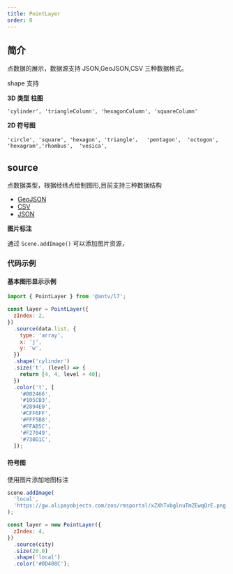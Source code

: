 ```yaml
---
title: PointLayer
order: 0
---
```


## 简介

点数据的展示，数据源支持 JSON,GeoJSON,CSV 三种数据格式。

shape 支持

**3D 类型 柱图**

```
'cylinder', 'triangleColumn', 'hexagonColumn', 'squareColumn'

```

**2D 符号图**

```
'circle', 'square', 'hexagon', 'triangle'，  'pentagon',  'octogon', 'hexagram','rhombus',  'vesica',

```

## source

点数据类型，根据经纬点绘制图形,目前支持三种数据结构

- [GeoJSON]('../../../../source/geojson/#point')
- [CSV](../../../../source/csv/#parser)
- [JSON](../../../../source/json/#点数据)

**图片标注**

通过 `Scene.addImage()` 可以添加图片资源，

### 代码示例

#### 基本图形显示示例

```javascript
import { PointLayer } from '@antv/l7';

const layer = PointLayer({
  zIndex: 2,
})
  .source(data.list, {
    type: 'array',
    x: 'j',
    y: 'w',
  })
  .shape('cylinder')
  .size('t', (level) => {
    return [4, 4, level + 40];
  })
  .color('t', [
    '#002466',
    '#105CB3',
    '#2894E0',
    '#CFF6FF',
    '#FFF5B8',
    '#FFAB5C',
    '#F27049',
    '#730D1C',
  ]);
```

#### 符号图

使用图片添加地图标注

```javascript
scene.addImage(
  'local',
  'https://gw.alipayobjects.com/zos/rmsportal/xZXhTxbglnuTmZEwqQrE.png',
);

const layer = new PointLayer({
  zIndex: 4,
})
  .source(city)
  .size(20.0)
  .shape('local')
  .color('#0D408C');
```
